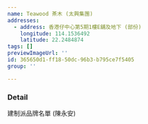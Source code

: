 ```yaml
---
name: Teawood 茶木 (太興集團)
addresses:
  - address: 香港仔中心第5期1樓E舖及地下 (部份)
    longitude: 114.1536492
    latitude: 22.2484874
tags: []
previewImageUrl: ''
id: 365650d1-ff18-50dc-96b3-b795ce7f5405
group: ''

---
```

### Detail
建制派品牌名單 (陳永安)

